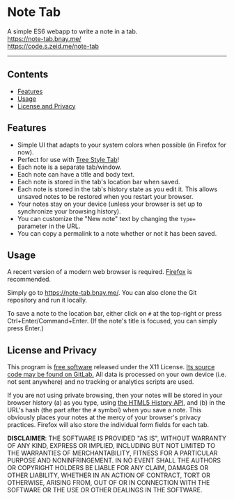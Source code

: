 Note Tab
========

A simple ES6 webapp to write a note in a tab.  
<https://note-tab.bnay.me/>  
<https://code.s.zeid.me/note-tab>

*                        *                        *                        *

Contents
--------

* [Features](#features)
* [Usage](#usage)
* [License and Privacy](#license-and-privacy)


Features
--------

* Simple UI that adapts to your system colors when possible (in Firefox for now).
* Perfect for use with [Tree Style Tab](https://addons.mozilla.org/firefox/addon/tree-style-tab/)!
* Each note is a separate tab/window.
* Each note can have a title and body text.
* Each note is stored in the tab's location bar when saved.
* Each note is stored in the tab's history state as you edit it.
  This allows unsaved notes to be restored when you restart your browser.
* Your notes stay on your device
  (unless your browser is set up to synchronize your browsing history).
* You can customize the "New note" text by changing the `type=` parameter
  in the URL.
* You can copy a permalink to a note whether or not it has been saved.


Usage
-----

A recent version of a modern web browser is required.
[Firefox](https://www.mozilla.org/firefox/) is recommended.

Simply go to <https://note-tab.bnay.me/>.  You can also clone the Git repository
and run it locally.

To save a note to the location bar, either click on `#` at the top-right or
press Ctrl+Enter/Command+Enter.  (If the note's title is focused, you can simply
press Enter.)


License and Privacy
-------------------

This program is [free software](https://www.gnu.org/philosophy/free-sw.html)
released under the X11 License.  [Its source code may be found on
GitLab.](https://code.s.zeid.me/note-tab)  All data is processed on your own
device (i.e. not sent anywhere) and no tracking or analytics scripts are used.

If you are not using private browsing, then your notes will be stored in your
browser history
(a) as you type, using [the HTML5 History API](https://developer.mozilla.org/docs/Web/API/History_API),
and (b) in the URL's hash (the part after the `#` symbol) when you save a
note.  This obviously places your notes at the mercy of your browser's
privacy practices.  Firefox will also store the individual form fields
for each tab.

**DISCLAIMER**:
THE SOFTWARE IS PROVIDED "AS IS", WITHOUT WARRANTY OF ANY KIND, EXPRESS OR
IMPLIED, INCLUDING BUT NOT LIMITED TO THE WARRANTIES OF MERCHANTABILITY,
FITNESS FOR A PARTICULAR PURPOSE AND NONINFRINGEMENT. IN NO EVENT SHALL THE
AUTHORS OR COPYRIGHT HOLDERS BE LIABLE FOR ANY CLAIM, DAMAGES OR OTHER
LIABILITY, WHETHER IN AN ACTION OF CONTRACT, TORT OR OTHERWISE, ARISING FROM,
OUT OF OR IN CONNECTION WITH THE SOFTWARE OR THE USE OR OTHER DEALINGS IN
THE SOFTWARE.
